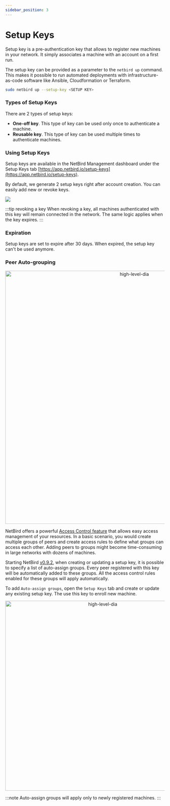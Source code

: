 ```yaml
---
sidebar_position: 3
---
```


# Setup Keys

Setup key is a pre-authentication key that allows to register new machines in your network. 
It simply associates a machine with an account on a first run.

The setup key can be provided as a parameter to the ```netbird up``` command. 
This makes it possible to run automated deployments with infrastructure-as-code software like Ansible, Cloudformation or Terraform.

```bash
sudo netbird up --setup-key <SETUP KEY>
```

### Types of Setup Keys

There are 2 types of setup keys:
* **One-off key**. This type of key can be used only once to authenticate a machine.
* **Reusable key**. This type of key can be used multiple times to authenticate machines.

### Using Setup Keys

Setup keys are available in the NetBird Management dashboard under the Setup Keys tab [https://app.netbird.io/setup-keys](https://app.netbird.io/setup-keys).

By default, we generate 2 setup keys right after account creation. You can easily add new or revoke keys.

![](/img/architecture/setup-keys.png)

:::tip revoking a key
When revoking a key, all machines authenticated with this key will remain connected in the network. The same logic applies when the key expires.
:::
### Expiration

Setup keys are set to expire after 30 days. When expired, the setup key can't be used anymore.

### Peer Auto-grouping

<p align="center">
    <img src="/docs/img/architecture/peer-auto-tagging-setupkey.gif" alt="high-level-dia" width="800" style={{boxShadow: '0 4px 8px 0 rgba(0, 0, 0, 0.2), 0 6px 20px 0 rgba(0, 0, 0, 0.19)'}} />
</p>

NetBird offers a powerful [Access Control feature](/overview/acls) that allows easy access management of your resources. 
In a basic scenario, you would create multiple groups of peers and create access rules to define what groups can access each other. 
Adding peers to groups might become time-consuming in large networks with dozens of machines.

Starting NetBird [v0.9.2](https://github.com/netbirdio/netbird/releases), when creating or updating a setup key, 
it is possible to specify a list of auto-assign groups. Every peer registered with this key will be automatically added 
to these groups. All the access control rules enabled for these groups will apply automatically.

To add `Auto-assign groups`, open the `Setup Keys` tab and create or update any existing setup key. 
The use this key to enroll new machine.

<p align="center">
    <img src="/docs/img/architecture/netbird-peer-auto-tagging-newkey.png" alt="high-level-dia" width="600" style={{boxShadow: '0 4px 8px 0 rgba(0, 0, 0, 0.2), 0 6px 20px 0 rgba(0, 0, 0, 0.19)'}} />
</p>

:::note
Auto-assign groups will apply only to newly registered machines.
:::